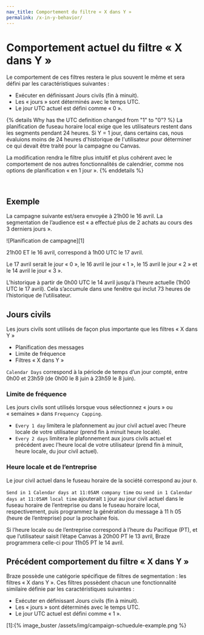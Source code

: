 ```yaml
---
nav_title: Comportement du filtre « X dans Y »
permalink: /x-in-y-behavior/
---
```


# Comportement actuel du filtre « X dans Y »

Le comportement de ces filtres restera le plus souvent le même et sera défini par les caractéristiques suivantes :

- Exécuter en définissant Jours civils (fin à minuit).
- Les « jours » sont déterminés avec le temps UTC.
- Le jour UTC actuel est défini comme « 0 ».

{% details Why has the UTC definition changed from "1" to "0"? %}
La planification de fuseau horaire local exige que les utilisateurs restent dans les segments pendant 24 heures. Si Y = 1 jour, dans certains cas, nous évaluions moins de 24 heures d'historique de l'utilisateur pour déterminer ce qui devait être traité pour la campagne ou Canvas.

La modification rendra le filtre plus intuitif et plus cohérent avec le comportement de nos autres fonctionnalités de calendrier, comme nos options de planification « en 1 jour ».
{% enddetails %}

<br>

## Exemple

La campagne suivante est/sera envoyée à 21h00 le 16 avril. La segmentation de l’audience est « a effectué plus de 2 achats au cours des 3 derniers jours ».

![Planification de campagne][1]

21h00 ET le 16 avril, correspond à 1h00 UTC le 17 avril.

Le 17 avril serait le jour « 0 », le 16 avril le jour « 1 », le 15 avril le jour « 2 » et le 14 avril le jour « 3 ».

L'historique à partir de 0h00 UTC le 14 avril jusqu'à l'heure actuelle (1h00 UTC le 17 avril).
Cela s’accumule dans une fenêtre qui inclut 73 heures de l’historique de l’utilisateur.

## Jours civils

Les jours civils sont utilisés de façon plus importante que les filtres « X dans Y »

- Planification des messages
- Limite de fréquence
- Filtres « X dans Y »

`Calendar Days` correspond à la période de temps d’un jour compté, entre 0h00 et 23h59 (de 0h00 le 8 juin à 23h59 le 8 juin).

### Limite de fréquence

Les jours civils sont utilisés lorsque vous sélectionnez « jours » ou « semaines » dans `Frequency Capping`.

- `Every 1 day` limitera le plafonnement au jour civil actuel avec l’heure locale de votre utilisateur (prend fin à minuit heure locale).
- `Every 2 days` limitera le plafonnement aux jours civils actuel et précédent avec l’heure local de votre utilisateur (prend fin à minuit, heure locale, du jour civil actuel).

### Heure locale et de l’entreprise

Le jour civil actuel dans le fuseau horaire de la société correspond au jour `0`.

`Send in 1 Calendar days at 11:05AM company time` ou `send in 1 Calendar days at 11:05AM local time` ajouterait `1` jour au jour civil actuel dans le fuseau horaire de l’entreprise ou dans le fuseau horaire local, respectivement, puis programmez la génération du message à 11 h 05 (heure de l’entreprise) pour la prochaine fois.

Si l’heure locale ou de l’entreprise correspond à l’heure du Pacifique (PT), et que l’utilisateur saisit l’étape Canvas à 20h00 PT le 13 avril, Braze programmera celle-ci pour 11h05 PT le 14 avril.

## Précédent comportement du filtre « X dans Y »

Braze possède une catégorie spécifique de filtres de segmentation : les filtres « X dans Y ». Ces filtres possèdent chacun une fonctionnalité similaire définie par les caractéristiques suivantes :

- Exécuter en définissant Jours civils (fin à minuit).
- Les « jours » sont déterminés avec le temps UTC.
- Le jour UTC actuel est défini comme « 1 ».



[1]:{% image_buster /assets/img/campaign-schuedule-example.png %}
